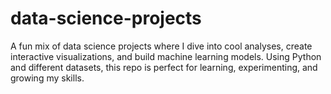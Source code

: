 # data-science-projects
A fun mix of data science projects where I dive into cool analyses, create interactive visualizations, and build machine learning models. Using Python and different datasets, this repo is perfect for learning, experimenting, and growing my skills.
